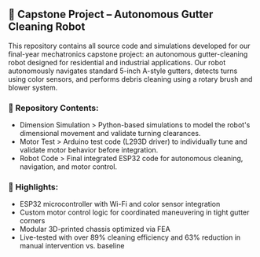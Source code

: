 ## **🧠 Capstone Project – Autonomous Gutter Cleaning Robot**

This repository contains all source code and simulations developed for our final-year mechatronics capstone project: an autonomous gutter-cleaning robot designed for residential and industrial applications. Our robot autonomously navigates standard 5-inch A-style gutters, detects turns using color sensors, and performs debris cleaning using a rotary brush and blower system.

### **🔧 Repository Contents:**

- Dimension Simulation > Python-based simulations to model the robot's dimensional movement and validate turning clearances.
- Motor Test > Arduino test code (L293D driver) to individually tune and validate motor behavior before integration.
- Robot Code > Final integrated ESP32 code for autonomous cleaning, navigation, and motor control.

### **📌 Highlights:**

- ESP32 microcontroller with Wi-Fi and color sensor integration
- Custom motor control logic for coordinated maneuvering in tight gutter corners
- Modular 3D-printed chassis optimized via FEA
- Live-tested with over 89% cleaning efficiency and 63% reduction in manual intervention vs. baseline
